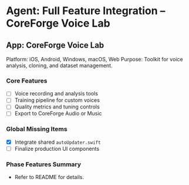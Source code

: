 # Agent: Full Feature Integration – CoreForge Voice Lab

## App: CoreForge Voice Lab
Platform: iOS, Android, Windows, macOS, Web
Purpose: Toolkit for voice analysis, cloning, and dataset management.

### Core Features
- [ ] Voice recording and analysis tools
- [ ] Training pipeline for custom voices
- [ ] Quality metrics and tuning controls
- [ ] Export to CoreForge Audio or Music

### Global Missing Items
- [x] Integrate shared `autoUpdater.swift`
- [ ] Finalize production UI components

### Phase Features Summary
- Refer to README for details.

